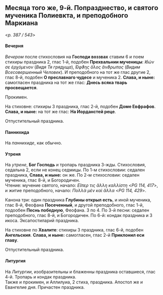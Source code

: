 
## Месяца того же, 9-й. Попразднество, и святого мученика Полиевкта, и преподобного Маркиана  

<*p. 387 / 543*>

#### Вечерня

*Вечером* после стихословия на **Господи воззвах** ставим 6 и поем стихиры праздника 2, глас 1-й, 
подобен **Прехвальнии мученицы**: *̓Ιδών σε ἐρχόμενον* (*Видя Тя грядуща*), *̓́Ωφϑης ὅλος ἄνϑρωπος* 
(*Видим Всесовершенный Человек*). И преподобного на тот же глас другие 2, глас 8-й, 
подобен **О преславнаго чудесе** и мученика 2. **Слава, и ныне:** самогласен праздника на тот же глас: 
**Днесь всяка тварь просвещается**.  

Прокимен.  

На стиховне: стихиры 3 праздника, глас 2-й, подобен **Доме Евфрафов**. **Слава, и ныне:** на тот же глас: 
**На Иoрданстей реце**. 

Отпустительный праздника. 

#### Паннихида

На *паннихиде*, как обычно.  

#### Утреня

На *утрене*, **Бог Господь** и тропарь праздника 3-жды. 
Стихословия, седальна 2, если не конец седмицы.
По 1-м стихословии: седален праздника, **Слава, и ныне:** он же.
По 2-м стихословии: седален мученика, глас 8-й, и Богородичен.  
Чтение: мучение святого, начало: *Εἴπερ τις ἄλλη καλλίστη* <*PG 114, 417*>, и житие преподобного, 
начало: *Πολλὰ μὲν καὶ ἄλλα* <*PG 114, 429*>. 

Канона три: один праздника **Глубины открыл есть**, и иной мученика, глас 8-й, Феофана **Посеченный**, 
и другой преподобного, глас 1-й, подообен **Песнь победную**, Феофана. 3 по 4. 
По 3-й песни: седален преподобного, глас 8-й, и Богородичен. 
По 6-й: кондак праздника и 3 икоса.
Эксапостиларий праздника.  

На стиховне по **Хвалите**: стихиры 3 праздника, глас 6-й, подобен **Ангельския**. 
**Слава, и ныне:** самогласен, глас 2-й **Приклонил eси главу**.  

Отпустительный праздника. 

#### Литургия

На *Литургии*, изобразительны и блаженны праздника оставшиеся, глас 4-й. Тропарь и кондак праздника.  
Также и прокимен, и Аллилуиа, 2 стиха, праздника. 
Апостол же и Евангелие дня. 
Причастен праздника.  
